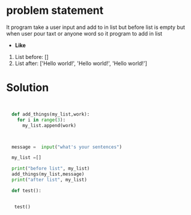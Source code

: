 # problem statement

It program take a user input and add to in list but before list is empty but when 
user pour taxt or anyone word so it program to add in list 

+   **Like** 
   1. List before: []
   2. List after: ['Hello world!', 'Hello world!', 'Hello world!']

# Solution


``` python


  def add_things(my_list,work):
    for i in range(3):
      my_list.append(work)



  message =  input("what's your sentences")

  my_list =[]

  print("before list", my_list)
  add_things(my_list,message)
  print("after list", my_list)

  def test():


   test()
```